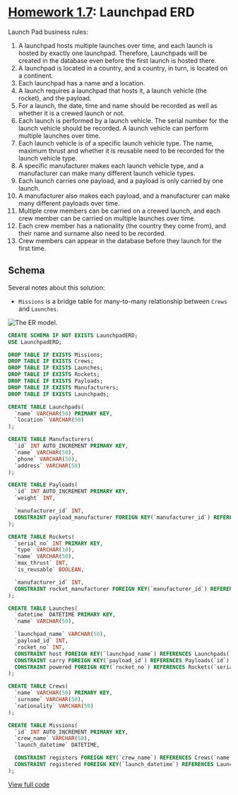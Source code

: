 # [Homework 1.7](https://github.com/hendraanggrian/IIT-CS425/raw/assets/assignments/homework1_7.pdf): Launchpad ERD

Launch Pad business rules:

1. A launchpad hosts multiple launches over time, and each launch is hosted by
  exactly one launchpad. Therefore, Launchpads will be created in the database
  even before the first launch is hosted there.
2. A launchpad is located in a country, and a country, in turn, is located on a
  continent.
3. Each launchpad has a name and a location.
4. A launch requires a launchpad that hosts it, a launch vehicle (the rocket),
  and the payload.
5. For a launch, the date, time and name should be recorded as well as whether
  it is a crewed launch or not.
6. Each launch is performed by a launch vehicle. The serial number for the
  launch vehicle should be recorded. A launch vehicle can perform multiple
  launches over time.
7. Each launch vehicle is of a specific launch vehicle type. The name, maximum
  thrust and whether it is reusable need to be recorded for the launch vehicle
  type.
8. A specific manufacturer makes each launch vehicle type, and a manufacturer
  can make many different launch vehicle types.
9. Each launch carries one payload, and a payload is only carried by one launch.
10. A manufacturer also makes each payload, and a manufacturer can make many
  different payloads over time.
11. Multiple crew members can be carried on a crewed launch, and each crew
  member can be carried on multiple launches over time.
12. Each crew member has a nationality (the country they come from), and their
  name and surname also need to be recorded.
13. Crew members can appear in the database before they launch for the first
  time.

## Schema

Several notes about this solution:

- `Missions` is a bridge table for many-to-many relationship between `Crews`
  and `Launches`.

![The ER model.](https://github.com/hendraanggrian/IIT-CS425/raw/assets/launchpad-erd/erd.png)

```sql
CREATE SCHEMA IF NOT EXISTS LaunchpadERD;
USE LaunchpadERD;

DROP TABLE IF EXISTS Missions;
DROP TABLE IF EXISTS Crews;
DROP TABLE IF EXISTS Launches;
DROP TABLE IF EXISTS Rockets;
DROP TABLE IF EXISTS Payloads;
DROP TABLE IF EXISTS Manufacturers;
DROP TABLE IF EXISTS Launchpads;

CREATE TABLE Launchpads(
  `name` VARCHAR(50) PRIMARY KEY,
  `location` VARCHAR(50)
);

CREATE TABLE Manufacturers(
  `id` INT AUTO_INCREMENT PRIMARY KEY,
  `name` VARCHAR(50),
  `phone` VARCHAR(50),
  `address` VARCHAR(50)
);

CREATE TABLE Payloads(
  `id` INT AUTO_INCREMENT PRIMARY KEY,
  `weight` INT,

  `manufacturer_id` INT,
  CONSTRAINT payload_manufacturer FOREIGN KEY(`manufacturer_id`) REFERENCES Manufacturers(`id`)
);

CREATE TABLE Rockets(
  `serial_no` INT PRIMARY KEY,
  `type` VARCHAR(10),
  `name` VARCHAR(50),
  `max_thrust` INT,
  `is_reusable` BOOLEAN,

  `manufacturer_id` INT,
  CONSTRAINT rocket_manufacturer FOREIGN KEY(`manufacturer_id`) REFERENCES Manufacturers(`id`)
);

CREATE TABLE Launches(
  `datetime` DATETIME PRIMARY KEY,
  `name` VARCHAR(50),

  `launchpad_name` VARCHAR(50),
  `payload_id` INT,
  `rocket_no` INT,
  CONSTRAINT host FOREIGN KEY(`launchpad_name`) REFERENCES Launchpads(`name`),
  CONSTRAINT carry FOREIGN KEY(`payload_id`) REFERENCES Payloads(`id`),
  CONSTRAINT powered FOREIGN KEY(`rocket_no`) REFERENCES Rockets(`serial_no`)
);

CREATE TABLE Crews(
  `name` VARCHAR(50) PRIMARY KEY,
  `surname` VARCHAR(50),
  `nationality` VARCHAR(50)
);

CREATE TABLE Missions(
  `id` INT AUTO_INCREMENT PRIMARY KEY,
  `crew_name` VARCHAR(50),
  `launch_datetime` DATETIME,

  CONSTRAINT registers FOREIGN KEY(`crew_name`) REFERENCES Crews(`name`),
  CONSTRAINT registered FOREIGN KEY(`launch_datetime`) REFERENCES Launches(`datetime`)
);
```

[View full code](https://github.com/hendraanggrian/IIT-CS425/blob/main/launchpad-erd/initialize.sql)
